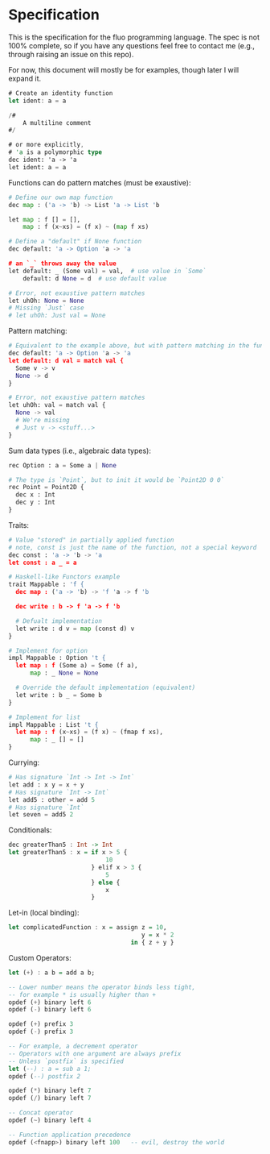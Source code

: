 # Specification

This is the specification for the fluo programming language. The spec is not 100% complete, so if you have any questions feel free to contact me (e.g., through raising an issue on this repo).

For now, this document will mostly be for examples, though later I will expand it.

```rust
# Create an identity function
let ident: a = a

/# 
    A multiline comment
#/

# or more explicitly,
# 'a is a polymorphic type
dec ident: 'a -> 'a
let ident: a = a
```

Functions can do pattern matches (must be exaustive):

```python
# Define our own map function
dec map : ('a -> 'b) -> List 'a -> List 'b

let map : f [] = [],
    map : f (x~xs) = (f x) ~ (map f xs)

# Define a "default" if None function
dec default: 'a -> Option 'a -> 'a

# an `_` throws away the value
let default: _ (Some val) = val,  # use value in `Some`
    default: d None = d  # use default value

# Error, not exaustive pattern matches
let uhOh: None = None
# Missing `Just` case
# let uhOh: Just val = None
```

Pattern matching:

```python
# Equivalent to the example above, but with pattern matching in the function body
dec default: 'a -> Option 'a -> 'a
let default: d val = match val {
  Some v -> v
  None -> d
}

# Error, not exaustive pattern matches
let uhOh: val = match val {
  None -> val
  # We're missing
  # Just v -> <stuff...>
}
```

Sum data types (i.e., algebraic data types):
```python
rec Option : a = Some a | None

# The type is `Point`, but to init it would be `Point2D 0 0`
rec Point = Point2D {
  dec x : Int
  dec y : Int
}
```

Traits:
```python
# Value "stored" in partially applied function
# note, const is just the name of the function, not a special keyword
dec const : 'a -> 'b -> 'a
let const : a _ = a

# Haskell-like Functors example
trait Mappable : 'f {
  dec map : ('a -> 'b) -> 'f 'a -> f 'b

  dec write : b -> f 'a -> f 'b

  # Defualt implementation
  let write : d v = map (const d) v
}

# Implement for option
impl Mappable : Option 't {
  let map : f (Some a) = Some (f a),
      map : _ None = None

  # Override the default implementation (equivalent)
  let write : b _ = Some b
}

# Implement for list
impl Mappable : List 't {
  let map : f (x~xs) = (f x) ~ (fmap f xs),
      map : _ [] = []
}
```

Currying:
```python
# Has signature `Int -> Int -> Int`
let add : x y = x + y
# Has signature `Int -> Int`
let add5 : other = add 5
# Has signature `Int`
let seven = add5 2
```

Conditionals:
```haskell
dec greaterThan5 : Int -> Int
let greaterThan5 : x = if x > 5 {
                           10
                       } elif x > 3 {
                           5
                       } else {
                           x
                       }
```

Let-in (local binding):
```haskell
let complicatedFunction : x = assign z = 10,
                                     y = x * 2
                                  in { z + y }
```

Custom Operators:
```haskell
let (+) : a b = add a b;

-- Lower number means the operator binds less tight,
-- for example * is usually higher than +
opdef (+) binary left 6
opdef (-) binary left 6

opdef (+) prefix 3
opdef (-) prefix 3

-- For example, a decrement operator
-- Operators with one argument are always prefix
-- Unless `postfix` is specified
let (--) : a = sub a 1;
opdef (--) postfix 2

opdef (*) binary left 7
opdef (/) binary left 7

-- Concat operator
opdef (~) binary left 4

-- Function application precedence
opdef (<fnapp>) binary left 100   -- evil, destroy the world
```

